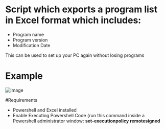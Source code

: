 # Script which exports a program list in Excel format which includes:
- Program name
- Program version
- Modification Date

This can be used to set up your PC again without losing programs

# Example 
![image](https://user-images.githubusercontent.com/76947467/122811690-165b1d80-d2d1-11eb-87e3-9084693eba0e.png)

#Requirements
- Powershell and Excel installed
- Enable Executing Powershell Code (run this command inside a Powershell administrator window: <b>set-executionpolicy remotesigned</b>
